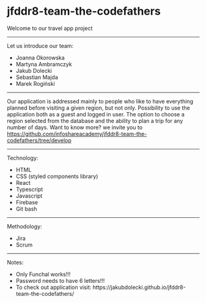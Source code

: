 # jfddr8-team-the-codefathers

Welcome to our travel app project
__________________________________

Let us introduce our team:
 <ul>
 <li>Joanna Okorowska</li>
 <li>Martyna Ambramczyk</li>
 <li>Jakub Dolecki</li>
 <li>Sebastian Majda</li>
 <li>Marek Rogiński</li>
 </ul>
 
_______________________________________________________________________________________________________________________________

Our application is addressed mainly to people who like to have everything planned before visiting a given region, but not only. Possibility to use the application both as a guest and logged in user. The option to choose a region selected from the database and the ability to plan a trip for any number of days. Want to know more? we invite you to https://github.com/infoshareacademy/jfddr8-team-the-codefathers/tree/develop

_______________________________________________________________________________________________________________________________ 
 
 Technology:
 <ul>
 <li>HTML</li>
 <li>CSS (styled components library)</li>
 <li>React</li>
 <li>Typescript</li>
 <li>Javascript</li>
 <li>Firebase</li>
 <li>Git bash</li>
 </ul>

________________________________________________________________________________________________________________________________

 Methodology:
 <ul>
 <li>Jira</li>
 <li>Scrum</li>
 </ul>

 ________________________________________________________________________________________________________________________________

 Notes:
 <ul>
 <li>Only Funchal works!!!</li>
 <li>Password needs to have 6 letters!!!</li>
 <li>To check out application visit: https://jakubdolecki.github.io/jfddr8-team-the-codefathers/</li>
 </ul>
 
